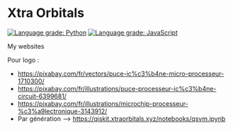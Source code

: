 # Xtra Orbitals 
[![Language grade: Python](https://img.shields.io/lgtm/grade/python/g/mickahell/websites.svg?logo=lgtm&logoWidth=18)](https://lgtm.com/projects/g/mickahell/websites/context:python)
[![Language grade: JavaScript](https://img.shields.io/lgtm/grade/javascript/g/mickahell/websites.svg?logo=lgtm&logoWidth=18)](https://lgtm.com/projects/g/mickahell/websites/context:javascript)

My websites

Pour logo :
- https://pixabay.com/fr/vectors/puce-ic%c3%b4ne-micro-processeur-1710300/
- https://pixabay.com/fr/illustrations/puce-processeur-ic%c3%b4ne-circuit-6399681/
- https://pixabay.com/fr/illustrations/microchip-processeur-%c3%a9lectronique-3143912/
- Par génération --> https://qiskit.xtraorbitals.xyz/notebooks/qsvm.ipynb
